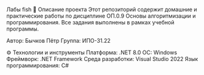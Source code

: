 Лабы fish
📘 Описание проекта
Этот репозиторий содержит домашние и практические работы по дисциплине ОП.0.9 Основы алгоритмизации и программирования. Все задания выполнены в рамках учебной программы.

Автор: Бычков Пётр
Группа: ИПО-31.22

⚙️ Технологии и инструменты
Платформа: .NET 8.0
ОС: Windows
Фреймворк: .NET Framework
Среда разработки: Visual Studio 2022
Язык программирования: C#
